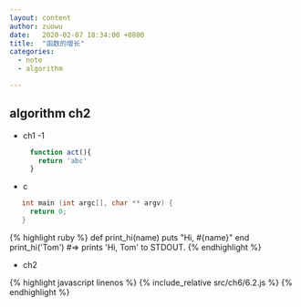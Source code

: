 ```yaml
---
layout: content
author: zuowu
date:   2020-02-07 18:34:00 +0800
title:  "函数的增长"
categories: 
  - note
  - algorithm 

---
```


## algorithm ch2

 * ch1 -1

 ```javascript
      function act(){
        return 'abc'
      }
 ```

 * c 

 ```c
    int main (int argc[], char ** argv) {
      return 0;
    }
 ```

 {% highlight ruby %}
def print_hi(name)
  puts "Hi, #{name}"
end
print_hi('Tom')
#=> prints 'Hi, Tom' to STDOUT.
{% endhighlight %}

 * ch2

{% highlight javascript linenos %}
  {% include_relative src/ch6/6.2.js %}
{% endhighlight %}



